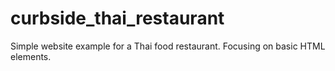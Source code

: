 # curbside_thai_restaurant
Simple website example for a Thai food restaurant. Focusing on basic HTML elements.
